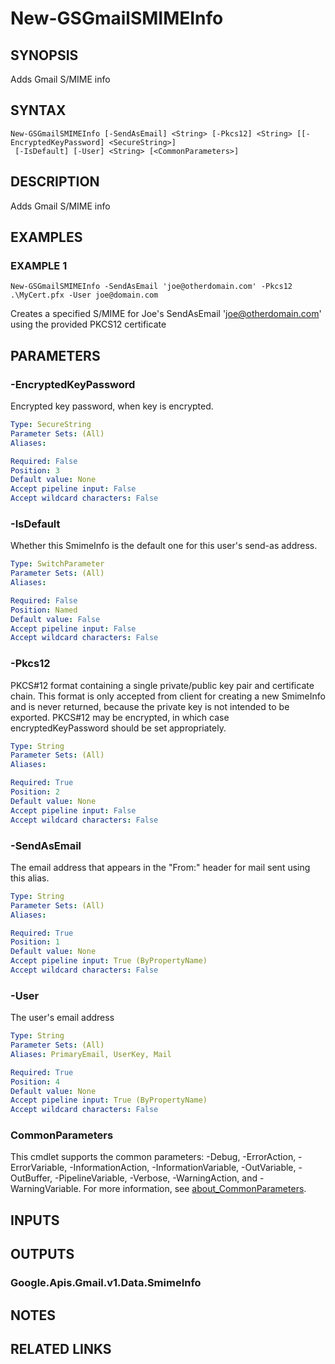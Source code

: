 # New-GSGmailSMIMEInfo

## SYNOPSIS
Adds Gmail S/MIME info

## SYNTAX

```
New-GSGmailSMIMEInfo [-SendAsEmail] <String> [-Pkcs12] <String> [[-EncryptedKeyPassword] <SecureString>]
 [-IsDefault] [-User] <String> [<CommonParameters>]
```

## DESCRIPTION
Adds Gmail S/MIME info

## EXAMPLES

### EXAMPLE 1
```
New-GSGmailSMIMEInfo -SendAsEmail 'joe@otherdomain.com' -Pkcs12 .\MyCert.pfx -User joe@domain.com
```

Creates a specified S/MIME for Joe's SendAsEmail 'joe@otherdomain.com' using the provided PKCS12 certificate

## PARAMETERS

### -EncryptedKeyPassword
Encrypted key password, when key is encrypted.

```yaml
Type: SecureString
Parameter Sets: (All)
Aliases:

Required: False
Position: 3
Default value: None
Accept pipeline input: False
Accept wildcard characters: False
```

### -IsDefault
Whether this SmimeInfo is the default one for this user's send-as address.

```yaml
Type: SwitchParameter
Parameter Sets: (All)
Aliases:

Required: False
Position: Named
Default value: False
Accept pipeline input: False
Accept wildcard characters: False
```

### -Pkcs12
PKCS#12 format containing a single private/public key pair and certificate chain.
This format is only accepted from client for creating a new SmimeInfo and is never returned, because the private key is not intended to be exported.
PKCS#12 may be encrypted, in which case encryptedKeyPassword should be set appropriately.

```yaml
Type: String
Parameter Sets: (All)
Aliases:

Required: True
Position: 2
Default value: None
Accept pipeline input: False
Accept wildcard characters: False
```

### -SendAsEmail
The email address that appears in the "From:" header for mail sent using this alias.

```yaml
Type: String
Parameter Sets: (All)
Aliases:

Required: True
Position: 1
Default value: None
Accept pipeline input: True (ByPropertyName)
Accept wildcard characters: False
```

### -User
The user's email address

```yaml
Type: String
Parameter Sets: (All)
Aliases: PrimaryEmail, UserKey, Mail

Required: True
Position: 4
Default value: None
Accept pipeline input: True (ByPropertyName)
Accept wildcard characters: False
```

### CommonParameters
This cmdlet supports the common parameters: -Debug, -ErrorAction, -ErrorVariable, -InformationAction, -InformationVariable, -OutVariable, -OutBuffer, -PipelineVariable, -Verbose, -WarningAction, and -WarningVariable. For more information, see [about_CommonParameters](http://go.microsoft.com/fwlink/?LinkID=113216).

## INPUTS

## OUTPUTS

### Google.Apis.Gmail.v1.Data.SmimeInfo
## NOTES

## RELATED LINKS
